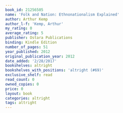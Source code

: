 ```yaml
---
book_id: 21256505
name: 'Folk and Nation: Ethnonationalism Explained'
author: Arthur Kemp
author_l-f: 'Kemp, Arthur'
my_rating: 0
average_rating: 5
publisher: Ostara Publications
binding: Kindle Edition
number_of_pages: 51
year_published: 2012
original_publication_year: 2012
date_added: '2/28/2017'
bookshelves: altright
bookshelves_with_positions: 'altright (#69)'
exclusive_shelf: read
read_count: 0
owned_copies: 0
price: 0
layout: book
categories: altright
tags: altright
---
```


